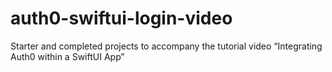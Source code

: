 # auth0-swiftui-login-video
Starter and completed projects to accompany the tutorial video “Integrating Auth0 within a SwiftUI App”
